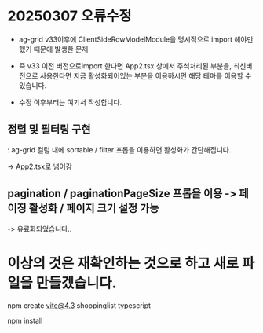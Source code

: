 # 20250307 오류수정

- ag-grid v33이후에 ClientSideRowModelModule을 명시적으로 import 해야만 했기 때문에 발생한 문제
- 즉 v33 이전 버전으로import 한다면 App2.tsx 상에서 주석처리된 부분을, 최신버전으로 사용한다면 지금 활성화되어있는 부분을 이용하시면 해당 테마를 이용할 수 있습니다.

- 수정 이후부터는 여기서 작성합니다.

## 정렬 및 필터링 구현

: ag-grid 컬럼 내에 sortable / filter 프롭을 이용하면 활성화가 간단해집니다. 

-> App2.tsx로 넘어감

## pagination / paginationPageSize 프롭을 이용 -> 페이징 활성화 / 페이지 크기 설정 가능

-> 유료화되었습니다..

# 이상의 것은 재확인하는 것으로 하고 새로 파일을 만들겠습니다.

npm create vite@4.3
shoppinglist
typescript

npm install
